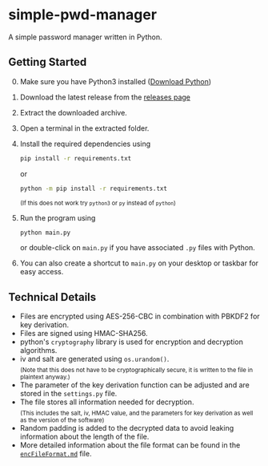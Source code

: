 # simple-pwd-manager
A simple password manager written in Python.

## Getting Started
0. Make sure you have Python3 installed ([Download Python](https://www.python.org/downloads/))
1. Download the latest release from the [releases page](https://github.com/Duzzuti/simple-pwd-manager/releases/)
2. Extract the downloaded archive.
3. Open a terminal in the extracted folder.
4. Install the required dependencies using <br>

    ```bash 
    pip install -r requirements.txt
    ```
    or 
    ```bash
    python -m pip install -r requirements.txt
    ```
    <sub>(If this does not work try `python3` or `py` instead of `python`)</sub>
5. Run the program using 
    ```bash 
    python main.py
    ```
    or double-click on `main.py` if you have associated `.py` files with Python.
6. You can also create a shortcut to `main.py` on your desktop or taskbar for easy access.

## Technical Details
- Files are encrypted using AES-256-CBC in combination with PBKDF2 for key derivation.
- Files are signed using HMAC-SHA256.
- python's `cryptography` library is used for encryption and decryption algorithms.
- iv and salt are generated using `os.urandom()`. <br><sub>(Note that this does not have to be cryptographically secure, it is written to the file in plaintext anyway.)</sub>
- The parameter of the key derivation function can be adjusted and are stored in the `settings.py` file.
- The file stores all information needed for decryption.<br><sub>(This includes the salt, iv, HMAC value, and the parameters for key derivation as well as the version of the software)</sub>
- Random padding is added to the decrypted data to avoid leaking information about the length of the file.
- More detailed information about the file format can be found in the [`encFileFormat.md`](encFileFormat.md) file.